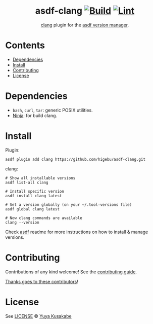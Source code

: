 <div align="center">

# asdf-clang [![Build](https://github.com/higebu/asdf-clang/actions/workflows/build.yml/badge.svg)](https://github.com/higebu/asdf-clang/actions/workflows/build.yml) [![Lint](https://github.com/higebu/asdf-clang/actions/workflows/lint.yml/badge.svg)](https://github.com/higebu/asdf-clang/actions/workflows/lint.yml)

[clang](https://github.com/higebu/asdf-clang) plugin for the [asdf version manager](https://asdf-vm.com).

</div>

# Contents

- [Dependencies](#dependencies)
- [Install](#install)
- [Contributing](#contributing)
- [License](#license)

# Dependencies

- `bash`, `curl`, `tar`: generic POSIX utilities.
- [Ninja](https://ninja-build.org/): for build clang.

# Install

Plugin:

```shell
asdf plugin add clang https://github.com/higebu/asdf-clang.git
```

clang:

```shell
# Show all installable versions
asdf list-all clang

# Install specific version
asdf install clang latest

# Set a version globally (on your ~/.tool-versions file)
asdf global clang latest

# Now clang commands are available
clang --version
```

Check [asdf](https://github.com/asdf-vm/asdf) readme for more instructions on how to
install & manage versions.

# Contributing

Contributions of any kind welcome! See the [contributing guide](contributing.md).

[Thanks goes to these contributors](https://github.com/higebu/asdf-clang/graphs/contributors)!

# License

See [LICENSE](LICENSE) © [Yuya Kusakabe](https://github.com/higebu/)
